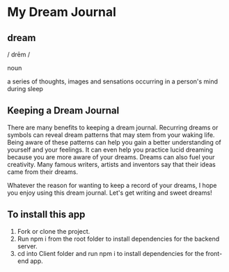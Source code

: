 # My Dream Journal

## dream

/ drēm /

noun

a series of thoughts, images and sensations occurring in a person's mind during sleep


## Keeping a Dream Journal

There are many benefits to keeping a dream journal. Recurring dreams or symbols can reveal dream patterns that may stem from your waking life. Being aware of these patterns can help you gain a better understanding of yourself and your feelings. It can even help you practice lucid dreaming because you are more aware of your dreams. Dreams can also fuel your creativity. Many famous writers, artists and inventors say that their ideas came from their dreams.

Whatever the reason for wanting to keep a record of your dreams, I hope you enjoy using this dream journal. Let's get writing and sweet dreams!



## To install this app
1. Fork or clone the project.
2. Run npm i from the root folder to install dependencies for the backend server.
3. cd into Client folder and run npm i to install dependencies for the front-end app.
